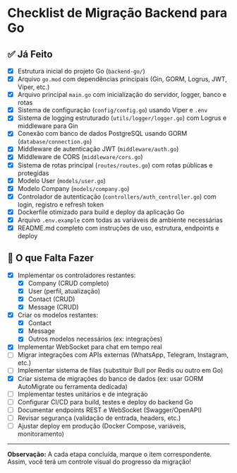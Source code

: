 # Checklist de Migração Backend para Go

## ✅ Já Feito

- [x] Estrutura inicial do projeto Go (`backend-go/`)
- [x] Arquivo `go.mod` com dependências principais (Gin, GORM, Logrus, JWT, Viper, etc.)
- [x] Arquivo principal `main.go` com inicialização do servidor, logger, banco e rotas
- [x] Sistema de configuração (`config/config.go`) usando Viper e `.env`
- [x] Sistema de logging estruturado (`utils/logger/logger.go`) com Logrus e middleware para Gin
- [x] Conexão com banco de dados PostgreSQL usando GORM (`database/connection.go`)
- [x] Middleware de autenticação JWT (`middleware/auth.go`)
- [x] Middleware de CORS (`middleware/cors.go`)
- [x] Sistema de rotas principal (`routes/routes.go`) com rotas públicas e protegidas
- [x] Modelo User (`models/user.go`)
- [x] Modelo Company (`models/company.go`)
- [x] Controlador de autenticação (`controllers/auth_controller.go`) com login, registro e refresh token
- [x] Dockerfile otimizado para build e deploy da aplicação Go
- [x] Arquivo `.env.example` com todas as variáveis de ambiente necessárias
- [x] README.md completo com instruções de uso, estrutura, endpoints e deploy

## 🚧 O que Falta Fazer

- [x] Implementar os controladores restantes:
    - [x] Company (CRUD completo)
    - [x] User (perfil, atualização)
    - [x] Contact (CRUD)
    - [x] Message (CRUD)
- [x] Criar os modelos restantes:
    - [x] Contact
    - [x] Message
    - [x] Outros modelos necessários (ex: integrações)
- [x] Implementar WebSocket para chat em tempo real
- [ ] Migrar integrações com APIs externas (WhatsApp, Telegram, Instagram, etc.)
- [ ] Implementar sistema de filas (substituir Bull por Redis ou outro em Go)
- [x] Criar sistema de migrações do banco de dados (ex: usar GORM AutoMigrate ou ferramenta dedicada)
- [ ] Implementar testes unitários e de integração
- [ ] Configurar CI/CD para build, testes e deploy do backend Go
- [ ] Documentar endpoints REST e WebSocket (Swagger/OpenAPI)
- [ ] Revisar segurança (validação de entrada, headers, etc.)
- [ ] Ajustar deploy em produção (Docker Compose, variáveis, monitoramento)

---

**Observação:**
A cada etapa concluída, marque o item correspondente. Assim, você terá um controle visual do progresso da migração!